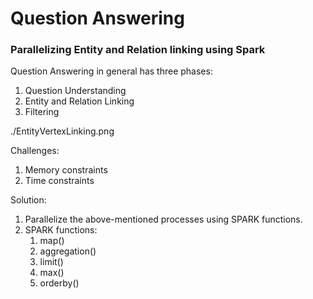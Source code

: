 # Question Answering 
### Parallelizing Entity and Relation linking using Spark

Question Answering in general has three phases:
1. Question Understanding 
2. Entity and Relation Linking 
3. Filtering

./EntityVertexLinking.png

Challenges:
1. Memory constraints
2. Time constraints

Solution:
1. Parallelize the above-mentioned processes using SPARK functions.
2. SPARK functions:
   1. map()
   2. aggregation()
   3. limit()
   4. max()
   5. orderby()
